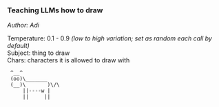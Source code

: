 ### Teaching LLMs how to draw
<em>Author: Adi</em><br/>

Temperature: 0.1 - 0.9 <em>(low to high variation; set as random each call by default)</em><br/>
Subject: thing to draw<br/>
Chars: characters it is allowed to draw with<br/>

```
 ^__^
 (oo)\_______
 (__)\       )\/\
     ||----w |
     ||     ||
```
